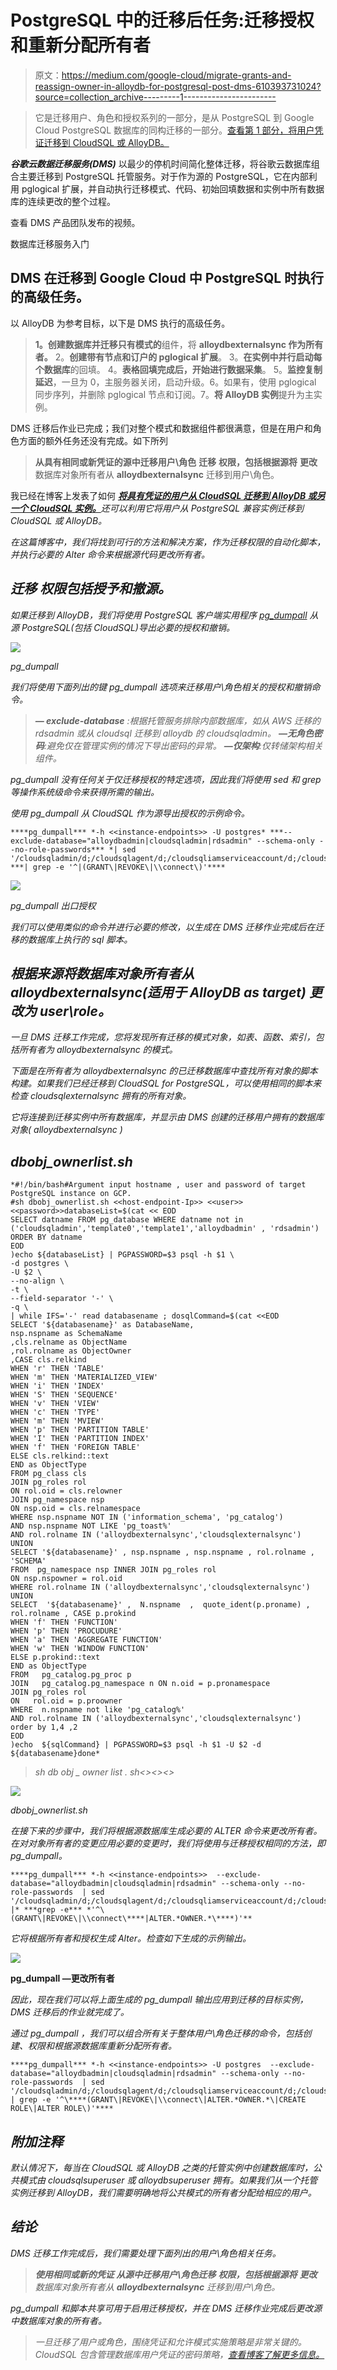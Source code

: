 # PostgreSQL 中的迁移后任务:迁移授权和重新分配所有者

> 原文：<https://medium.com/google-cloud/migrate-grants-and-reassign-owner-in-alloydb-for-postgresql-post-dms-610393731024?source=collection_archive---------1----------------------->

> 它是迁移用户、角色和授权系列的一部分，是从 PostgreSQL 到 Google Cloud PostgreSQL 数据库的同构迁移的一部分。[查看第 1 部分，将用户凭证迁移到 CloudSQL 或 AlloyDB。](/google-cloud/migrate-users-with-credentials-from-cloudsql-to-another-instance-or-alloydb-for-postgresql-e377a222d3f8)

***谷歌云数据迁移服务(DMS)*** 以最少的停机时间简化整体迁移，将谷歌云数据库组合主要迁移到 PostgreSQL 托管服务。对于作为源的 PostgreSQL，它在内部利用 pglogical 扩展，并自动执行迁移模式、代码、初始回填数据和实例中所有数据库的连续更改的整个过程。

查看 DMS 产品团队发布的视频。

数据库迁移服务入门

## DMS 在迁移到 Google Cloud 中 PostgreSQL 时执行的高级任务。

以 AlloyDB 为参考目标，以下是 DMS 执行的高级任务。

> **1。创建数据库并迁移只有模式的**组件，将 **alloydbexternalsync 作为所有者。**
> 2。**创建带有节点和订户的 pglogical 扩展**。
> 3。**在实例中并行启动每个数据库**的回填。
> 4。**表格回填完成后，开始进行数据采集**。
> 5。**监控复制延迟**，一旦为 0，主服务器关闭，启动升级。6。如果有，使用 pglogical 同步序列，并删除 pglogical 节点和订阅。7。**将 AlloyDB 实例**提升为主实例。

DMS 迁移后作业已完成；我们对整个模式和数据组件都很满意，但是在用户和角色方面的额外任务还没有完成。如下所列

> **从具有相同或新凭证的源中迁移用户\角色**
> **迁移** **权限，包括根据源将**
> **更改**数据库对象所有者从 **alloydbexternalsync** 迁移到用户\角色。

我已经在博客上发表了如何 [***将具有凭证的用户从 CloudSQL 迁移到 AlloyDB 或另一个 CloudSQL 实例。***](/google-cloud/migrate-users-with-credentials-from-cloudsql-to-another-instance-or-alloydb-for-postgresql-e377a222d3f8)*还可以利用它将用户从 PostgreSQL 兼容实例迁移到 CloudSQL 或 AlloyDB。*

*在这篇博客中，我们将找到可行的方法和解决方案，作为迁移权限的自动化脚本，并执行必要的 Alter 命令来根据源代码更改所有者。*

## ***迁移** **权限包括授予和撤源。***

*如果迁移到 AlloyDB，我们将使用 PostgreSQL 客户端实用程序 [*pg_dumpall*](https://www.postgresql.org/docs/current/app-pg-dumpall.html) 从源 PostgreSQL(包括 CloudSQL)导出必要的授权和撤销。*

*![](img/47df827b52553e2af4be566c06152f5d.png)*

*pg_dumpall*

*我们将使用下面列出的键 *pg_dumpall* 选项来迁移用户\角色相关的授权和撤销命令。*

> ***— exclude-database** :根据托管服务排除内部数据库，如从 AWS 迁移的 rdsadmin 或从 cloudsql 迁移到 alloydb 的 cloudsqladmin。
> **—无角色密码**:避免仅在管理实例的情况下导出密码的异常。
> **—仅架构**:仅转储架构相关组件。*

*pg_dumpall 没有任何关于仅迁移授权的特定选项，因此我们将使用 sed 和 grep 等操作系统级命令来获得所需的输出。*

*使用 *pg_dumpall* 从 CloudSQL 作为源导出授权的示例命令。*

```
****pg_dumpall*** *-h <<instance-endpoints>> -U postgres* ***--exclude-database="alloydbadmin|cloudsqladmin|rdsadmin" --schema-only --no-role-passwords*** *| sed '/cloudsqladmin/d;/cloudsqlagent/d;/cloudsqliamserviceaccount/d;/cloudsqliamuser/d;/cloudsqlimportexport/d;/cloudsqlreplica/d;/cloudsqlsuperuser/d;s/NOSUPERUSER//g'* ***| grep -e '^|(GRANT\|REVOKE\|\\connect\)'****
```

*![](img/f7582d5ea79ba75137b5ec48c9e00e6e.png)*

*pg_dumpall 出口授权*

*我们可以使用类似的命令并进行必要的修改，以生成在 DMS 迁移作业完成后在迁移的数据库上执行的 sql 脚本。*

## ***根据来源将**数据库对象所有者从 **alloydbexternalsync(适用于 AlloyDB as target)** 更改为 user\role。*

*一旦 DMS 迁移工作完成，您将发现所有迁移的模式对象，如表、函数、索引，包括所有者为 *alloydbexternalsync* 的模式。*

*下面是在所有者为 *alloydbexternalsync* 的已迁移数据库中查找所有对象的脚本构建。如果我们已经迁移到 CloudSQL for PostgreSQL，可以使用相同的脚本来检查 *cloudsqlexternalsync* 拥有的所有对象。*

*它将连接到迁移实例中所有数据库，并显示由 DMS 创建的迁移用户拥有的数据库对象( *alloydbexternalsync* )*

## *dbobj_ownerlist.sh*

```
*#!/bin/bash#Argument input hostname , user and password of target PostgreSQL instance on GCP.
#sh dbobj_ownerlist.sh <<host-endpoint-Ip>> <<user>> <<password>>databaseList=$(cat << EOD
SELECT datname FROM pg_database WHERE datname not in ('cloudsqladmin','template0','template1','alloydbadmin' , 'rdsadmin') ORDER BY datname
EOD
)echo ${databaseList} | PGPASSWORD=$3 psql -h $1 \
-d postgres \
-U $2 \
--no-align \
-t \
--field-separator '-' \
-q \
| while IFS='-' read databasename ; dosqlCommand=$(cat <<EOD
SELECT '${databasename}' as DatabaseName,
nsp.nspname as SchemaName
,cls.relname as ObjectName
,rol.rolname as ObjectOwner
,CASE cls.relkind
WHEN 'r' THEN 'TABLE'
WHEN 'm' THEN 'MATERIALIZED_VIEW'
WHEN 'i' THEN 'INDEX'
WHEN 'S' THEN 'SEQUENCE'
WHEN 'v' THEN 'VIEW'
WHEN 'c' THEN 'TYPE'
WHEN 'm' THEN 'MVIEW'
WHEN 'p' THEN 'PARTITION TABLE'
WHEN 'I' THEN 'PARTITION INDEX'
WHEN 'f' THEN 'FOREIGN TABLE'
ELSE cls.relkind::text
END as ObjectType
FROM pg_class cls
JOIN pg_roles rol
ON rol.oid = cls.relowner
JOIN pg_namespace nsp
ON nsp.oid = cls.relnamespace
WHERE nsp.nspname NOT IN ('information_schema', 'pg_catalog')
AND nsp.nspname NOT LIKE 'pg_toast%'
AND rol.rolname IN ('alloydbexternalsync','cloudsqlexternalsync')
UNION
SELECT '${databasename}' , nsp.nspname , nsp.nspname , rol.rolname , 'SCHEMA'
FROM  pg_namespace nsp INNER JOIN pg_roles rol
ON nsp.nspowner = rol.oid
WHERE rol.rolname IN ('alloydbexternalsync','cloudsqlexternalsync')
UNION
SELECT  '${databasename}' ,  N.nspname  ,  quote_ident(p.proname) ,  rol.rolname , CASE p.prokind
WHEN 'f' THEN 'FUNCTION'
WHEN 'p' THEN 'PROCUDURE'
WHEN 'a' THEN 'AGGREGATE FUNCTION'
WHEN 'w' THEN 'WINDOW FUNCTION'
ELSE p.prokind::text
END as ObjectType
FROM   pg_catalog.pg_proc p
JOIN   pg_catalog.pg_namespace n ON n.oid = p.pronamespace
JOIN pg_roles rol
ON   rol.oid = p.proowner
WHERE  n.nspname not like 'pg_catalog%'
AND rol.rolname IN ('alloydbexternalsync','cloudsqlexternalsync')
order by 1,4 ,2
EOD
)echo  ${sqlCommand} | PGPASSWORD=$3 psql -h $1 -U $2 -d ${databasename}done*
```

> *sh db obj _ owner list . sh<<host-endpoint-ip>><<user>><<password>></password></user></host-endpoint-ip>*

*![](img/6ba4fc9121625e668dc5c12d82306d63.png)*

*dbobj_ownerlist.sh*

*在接下来的步骤中，我们将根据源数据库生成必要的 ALTER 命令来更改所有者。在对对象所有者的变更应用必要的变更时，我们将使用与迁移授权相同的方法，即 *pg_dumpall。**

```
****pg_dumpall*** *-h <<instance-endpoints>>  --exclude-database="alloydbadmin|cloudsqladmin|rdsadmin" --schema-only --no-role-passwords  | sed '/cloudsqladmin/d;/cloudsqlagent/d;/cloudsqliamserviceaccount/d;/cloudsqliamuser/d;/cloudsqlimportexport/d;/cloudsqlreplica/d;/cloudsqlsuperuser/d;s/NOSUPERUSER//g' |* ***grep -e*** *'^\(GRANT\|REVOKE\|\\connect\****|ALTER.*OWNER.*\****)'**
```

*它将根据所有者和授权生成 Alter。检查如下生成的示例输出。*

*![](img/44e1e25bd80140a41a1e8af824a76d7c.png)*

****pg_dumpall —更改所有者****

*因此，现在我们可以将上面生成的 *pg_dumpall* 输出应用到迁移的目标实例，DMS 迁移后的作业就完成了。*

*通过 *pg_dumpall* ，我们可以组合所有关于整体用户\角色迁移的命令，包括创建、权限和根据源数据库重新分配所有者。*

```
****pg_dumpall*** *-h <<instance-endpoints>> -U postgres  --exclude-database="alloydbadmin|cloudsqladmin|rdsadmin" --schema-only --no-role-passwords  | sed '/cloudsqladmin/d;/cloudsqlagent/d;/cloudsqliamserviceaccount/d;/cloudsqliamuser/d;/cloudsqlimportexport/d;/cloudsqlreplica/d;/cloudsqlsuperuser/d;s/NOSUPERUSER//g' | grep -e '^\****(GRANT\|REVOKE\|\\connect\|ALTER.*OWNER.*\|CREATE ROLE\|ALTER ROLE\)'****
```

## *附加注释*

*默认情况下，每当在 CloudSQL 或 AlloyDB 之类的托管实例中创建数据库时，公共模式由 cloudsqlsuperuser 或 alloydbsuperuser 拥有。如果我们从一个托管实例迁移到 AlloyDB，我们需要明确地将公共模式的所有者分配给相应的用户。*

## *结论*

*DMS 迁移工作完成后，我们需要处理下面列出的用户\角色相关任务。*

> ***使用相同或新的凭证
> **从源中迁移用户\角色**迁移** **权限，包括根据源将**
> **更改**数据库对象所有者从 **alloydbexternalsync** 迁移到用户\角色。*

**pg_dumpall* 和脚本共享可用于启用迁移授权，并在 DMS 迁移作业完成后更改源中数据库对象的所有者。*

> *一旦迁移了用户或角色，围绕凭证和允许模式实施策略是非常关键的。CloudSQL 包含管理数据库用户凭证的密码策略，[查看博客了解更多信息。](/google-cloud/password-policies-with-cloudsql-for-postgresql-adf7f7e18cca)*